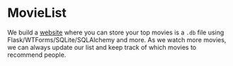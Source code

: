 # MovieList

We build a [website](http://pinkman98.pythonanywhere.com/) where you can store your top movies is a ```.db``` file using Flask/WTForms/SQLite/SQLAlchemy and more. 
As we watch more movies, we can always update our list and keep track of which movies to recommend people.
